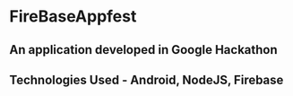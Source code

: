 # FireBaseAppfest
## An application developed in Google Hackathon

## Technologies Used - Android, NodeJS, Firebase
